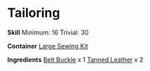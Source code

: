 <!-- TITLE: Tanned Leather Belt -->
<!-- SUBTITLE: Made of tanned leather -->

# Tailoring
**Skill**
Minimum: 16
Trivial: 30

**Container**
[Large Sewing Kit](large-sewing-kit)

**Ingredients**
[Belt Buckle](belt-buckle) x 1
[Tanned Leather](tanned-leather) x 2